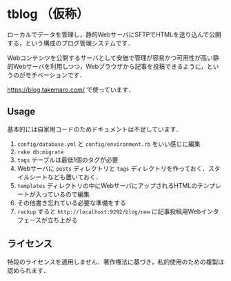 # tblog （仮称）

ローカルでデータを管理し，静的WebサーバにSFTPでHTMLを送り込んで公開する，という構成のブログ管理システムです．

Webコンテンツを公開するサーバとして安価で管理が容易かつ可用性が高い静的Webサーバを利用しつつ，Webブラウザから記事を投稿できるように，というのがモチベーションです．

https://blog.takemaro.com/ で使っています．

## Usage

基本的には自家用コードのためドキュメントは不足しています．

1. `config/database.yml` と `config/environment.rb` をいい感じに編集
1. `rake db:migrate`
1. `tags` テーブルは最低1個のタグが必要
1. Webサーバに `posts` ディレクトリと `tags` ディレクトリを作っておく．スタイルシートなども置いておく．
1. `templates` ディレクトリの中にWebサーバにアップされるHTMLのテンプレートが入っているので編集
1. その他書き忘れている必要な準備をする
1. `rackup` すると `http://localhost:9292/blog/new` に記事投稿用Webインタフェースが立ち上がる

## ライセンス

特段のライセンスを適用しません．著作権法に基づき，私的使用のための複製は認められます．
